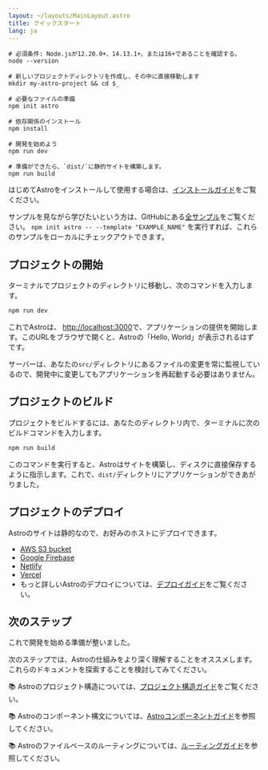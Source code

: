 ```yaml
---
layout: ~/layouts/MainLayout.astro
title: クイックスタート
lang: ja
---
```


```shell
# 必須条件: Node.jsが12.20.0+、14.13.1+、または16+であることを確認する。
node --version

# 新しいプロジェクトディレクトリを作成し、その中に直接移動します
mkdir my-astro-project && cd $_

# 必要なファイルの準備
npm init astro

# 依存関係のインストール
npm install

# 開発を始めよう
npm run dev

# 準備ができたら、`dist/`に静的サイトを構築します。
npm run build
```

はじめてAstroをインストールして使用する場合は、[インストールガイド](/installation)をご覧ください。

サンプルを見ながら学びたいという方は、GitHubにある[全サンプル](https://github.com/snowpackjs/astro/tree/main/examples)をご覧ください。 `npm init astro -- --template "EXAMPLE_NAME"` を実行すれば、これらのサンプルをローカルにチェックアウトできます。

## プロジェクトの開始

ターミナルでプロジェクトのディレクトリに移動し、次のコマンドを入力します。

```bash
npm run dev
```

これでAstroは、 [http://localhost:3000](http://localhost:3000)で、アプリケーションの提供を開始します。このURLをブラウザで開くと、Astroの「Hello, World」が表示されるはずです。

サーバーは、あなたの`src/`ディレクトリにあるファイルの変更を常に監視しているので、開発中に変更してもアプリケーションを再起動する必要はありません。

## プロジェクトのビルド

プロジェクトをビルドするには、あなたのディレクトリ内で、ターミナルに次のビルドコマンドを入力します。

```bash
npm run build
```

このコマンドを実行すると、Astroはサイトを構築し、ディスクに直接保存するように指示します。これで、`dist/`ディレクトリにアプリケーションができあがりました。

## プロジェクトのデプロイ

Astroのサイトは静的なので、お好みのホストにデプロイできます。

- [AWS S3 bucket](https://aws.amazon.com/s3/)
- [Google Firebase](https://firebase.google.com/)
- [Netlify](https://www.netlify.com/)
- [Vercel](https://vercel.com/)
- もっと詳しいAstroのデプロイについては、[デプロイガイド](/guides/deploy)をご覧ください。

## 次のステップ

これで開発を始める準備が整いました。

次のステップでは、Astroの仕組みをより深く理解することをオススメします。これらのドキュメントを探索することを検討してみてください。

📚 Astroのプロジェクト構造については、[プロジェクト構造ガイド](/core-concepts/project-structure)をご覧ください。

📚 Astroのコンポーネント構文については、[Astroコンポーネントガイド](/core-concepts/astro-components)を参照してください。

📚 Astroのファイルベースのルーティングについては、[ルーティングガイド](/core-concepts/astro-pages)を参照してください。
